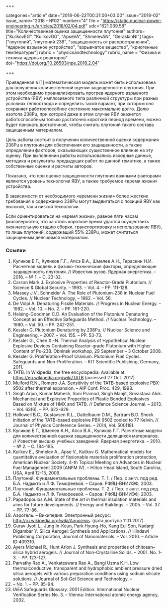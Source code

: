 +++

categories="article"
date="2018-06-22T00:21:00+03:00"
issue="2018-02"
issue_name="2018 - №02"
number="4"
file = "https://static.nuclear-power-engineering.ru/articles/2018/02/04.pdf"
udc="621.039.58"
title="Количественная оценка защищенности плутония"
authors=["KulikovEG", "KulikovGG", "ApseVA", "ShmelevAN", "GeraskinNI"]
tags=["плутоний", "плутоний 238", "защищенность от распространения", "ядерное взрывное устройство", "взрывчатое вещество", "криогенные температуры"]
rubric = "physicsandtechnology"
rubric_name = "Физика и техника ядерных реакторов"
doi="https://doi.org/10.26583/npe.2018.2.04"

+++

Приведенная в [1] математическая модель может быть использована для получения количественной оценки защищенности плутония. При этом необходимо проанализировать прогрев ядерного взрывного устройства (ЯВУ) имплозивного типа различной структуры при разных условиях теплоотвода и определить такой вариант, при котором оно сохраняет работоспособное состояние максимально долго. Долю изотопа 238Pu, при которой даже в этом случае ЯВУ окажется работоспособным только достаточно короткий период времени, можно будет
признать достаточной, чтобы считать плутоний такого состава защищенным материалом.

Цель работы состоит в получении количественной оценки содержания 238Pu в плутонии для обеспечения его защищенности, а также определении факторов, оказывающих существенное влияние на эту оценку. При выполнении работы использовались исходные данные, методика и результаты предыдущих работ по данной тематике, а также собственные оценки и расчеты авторов.

Показано, что при оценке защищенности плутония важными факторами являются уровень технологии ЯВУ, а также требуемое «время жизни» устройства.

В зависимости от необходимого «времени жизни» более жесткие требования к содержанию 238Pu могут выдвигаться с позиций ЯВУ как высокой, так и низкой технологии.

Если ориентироваться на «время жизни», равное пяти часам (маловероятно, что за столь короткое время удастся осуществить окончательную стадию сборки, транспортировку и использование ЯВУ), то лишь плутоний, содержащий 55% 238Pu, может считаться защищенным делящимся материалом.

### Ссылки

1. Куликов Е.Г., Куликов Г.Г., Апсэ В.А., Шмелев А.Н., Гераскин Н.И. Расчетная модель и физико-технические факторы, определяющие защищенность плутония. // Известия вузов. Ядерная энергетика. – 2018. – № 1. – С. 23-32.
2. Carson Mark J. Explosive Properties of Reactor-Grade Plutonium. // Science & Global Security. – 1993. – Vol. 4. – PP. 111-128.
3. Massey J.V., Schneider A. The Role of Plutonium-238 in Nuclear Fuel Cycles. // Nuclear Technology, – 1982. – Vol. 56.
4. De Volpi A. Denaturing Fissile Materials. // Progress in Nuclear Energy. – 1982. – Vol. 10. – No. 2. – PP. 161-220.
5. Heising-Goodman C.D. An Evaluation of the Plutonium Denaturing Concept as an Effective Safeguards Method. // Nuclear Technology. – 1980. – Vol. 50. – PP. 242-251.
6. Kessler G. Plutonium Denaturing by 238Pu. // Nuclear Science and Engineering. – 2007. – Vol. 155. – PP. 53-73.
7. Kessler G., Chen X.-N. Thermal Analysis of Hypothetical Nuclear Explosive Devices Containing Reactor-grade Plutonium with Higher Content of Pu-238. Obninsk workshop, 29 September – 3 October 2008.
8. Kessler G. Proliferation-Proof Uranium. Plutonium Fuel Cycles. Safeguards and Non-Proliferation. – KIT Scientific Publishing, Germany, 2011.
9. TATB. In Wikipedia, the free encyclopedia. Available at: https://en.wikipedia.org/wiki/TATB (accessed 27 Oct. 2017).
10. Mulford R.N., Romero J.A. Sensitivity of the TATB-based explosive PBX-9502 after thermal expansion. – AIP Conf. Proc. 429, 1998.
11. Singh Arjun, Kumar Mahesh, Soni Pramod, Singh Manjit, Srivastava Alok. Mechanical and Explosive Properties of Plastic Bonded Explosives Based on Mixture of HMX and TATB. // Defence Science Journal. – 2013. – Vol. 63(6). – PP. 622-629.
12. Hollowell B.C., Gustavsen R.L., Dattelbaum D.M., Bartram B.D. Shock initiation of the TATB-based explosive PBX 9502 cooled to 77 Kelvin. // Journal of Physics Conference Series. – 2014, Vol. 500(18).
13. Куликов Е.Г., Шмелев А.Н., Апсэ В.А., Куликов Г.Г. Расчетные модели для количественной оценки защищенности делящихся материалов. // Известия высших учебных заведений. Ядерная энергетика. – 2010. – № 2. – С. 184-195.
14. Kulikov E., Shmelev A., Apse V., Kulikov G. Mathematical models for quantitative evaluation of fissionable materials proliferation protection, American Nuclear Society. 4-th Topical Meeting on Advances in Nuclear Fuel Management 2009 (ANFM IV). – Hilton Head Island, South Carolina, USA, April 12-15, 2009.
15. Плутоний. Фундаментальные проблемы. Т. 1. / Пер. с англ. под ред. Б.А. Надыкто и Л.Ф. Тимофеевой. – Саров: РФЯЦ-ВНИИЭФ, 2003.
16. Плутоний. Фундаментальные проблемы. Т. 2. / Пер. с англ. под ред. Б.А. Надыкто и Л.Ф. Тимофеевой. – Саров: РФЯЦ-ВНИИЭФ, 2003.
17. Papadopoulos A.M. State of the art in thermal insulation materials and aims for future developments. // Energy and Buildings. – 2005. – Vol. 37. – PP. 77-86.
18. Аэрогель. – Википедия. Электронный ресурс: http://ru.wikipedia.org/wiki/Аэрогель. (дата доступа 11.11.2017).
19. Gurav Jyoti L., Jung In-Keun, Park Hyung-Ho, Kang Eul Son, Nadargi Digambar Y. Silica Aerogel: Synthesis and Applications. // Hindawi Publishing Corporation, Journal of Nanomaterials. – Vol. 2010. – Article ID 409310.
20. Ayers Michael R., Hunt Arlon J. Synthesis and properties of chitosan–silica hybrid aerogels. // Journal of Non-Crystalline Solids. – 2001. No. 1-3. – PP. 123-127.
21. Parvathy Rao A., Venkateswara Rao A., Bangi Uzma K.H. Low thermalconductive, transparent and hydrophobic ambient pressure dried silica aerogels with various preparation conditions using sodium silicate solutions. // Journal of Sol-Gel Science and Technology. –
2008. – No. 1. – PP. 85-94.
22. IAEA Safeguards Glossary. 2001 Edition. International Nuclear Verification Series No. 3. – Vienna: International atomic energy agency, 2002.